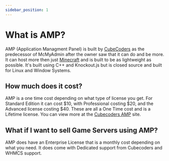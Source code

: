 ```yaml
---
sidebar_position: 1
---
```


# What is AMP?

AMP (Application Managment Panel) is built by [CubeCoders](https://cubecoders.com/AMP) as the predecessor of McMyAdmin after the owner saw that it can do and be more.
It can host more then just [Minecraft](https://minecraft.net/) and is built to be as lightweight as possible.
It's built using C++ and Knockout.js but is closed source and built for Linux and Window Systems.

## How much does it cost?

AMP is a one time cost depending on what type of license you get. For Standard Edition it can cost $10, with Professional costing $20, and the Advanced license costing $40. These are all a One Time cost and is a Lifetime license. You can view more at the [Cubecoders AMP](https://cubecoders.com/AMP) site.

## What if I want to sell Game Servers using AMP?

AMP does have an Enterprise License that is a monthly cost depending on what you need. It does come with Dedicated support from Cubecoders and WHMCS support.